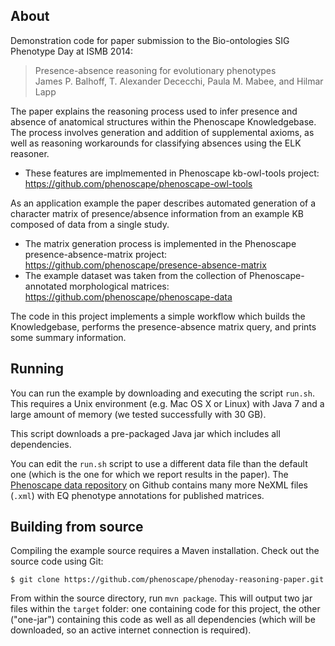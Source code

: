 About
-----

Demonstration code for paper submission to the Bio-ontologies SIG Phenotype Day at ISMB 2014:

> Presence-absence reasoning for evolutionary phenotypes  
> James P. Balhoff, T. Alexander Dececchi, Paula M. Mabee, and Hilmar Lapp

The paper explains the reasoning process used to infer presence and absence of anatomical structures within the Phenoscape Knowledgebase. The process involves generation and addition of supplemental axioms, as well as reasoning workarounds for classifying absences using the ELK reasoner. 
* These features are implmemented in Phenoscape kb-owl-tools project: https://github.com/phenoscape/phenoscape-owl-tools

As an application example the paper describes automated generation of a character matrix of presence/absence information from an example KB composed of data from a single study.
* The matrix generation process is implemented in the Phenoscape presence-absence-matrix project: https://github.com/phenoscape/presence-absence-matrix
* The example dataset was taken from the collection of Phenoscape-annotated morphological matrices: https://github.com/phenoscape/phenoscape-data

The code in this project implements a simple workflow which builds the Knowledgebase, performs the presence-absence matrix query, and prints some summary information.

Running
-------

You can run the example by downloading and executing the script `run.sh`. This requires a Unix environment (e.g. Mac OS X or Linux) with Java 7 and a large amount of memory (we tested successfully with 30 GB).

This script downloads a pre-packaged Java jar which includes all dependencies.

You can edit the `run.sh` script to use a different data file than the default one (which is the one for which we report results in the paper). The [Phenoscape data repository](https://github.com/phenoscape/phenoscape-data) on Github contains many more NeXML files (`.xml`) with EQ phenotype annotations for published matrices.

Building from source
--------------------

Compiling the example source requires a Maven installation. Check out the source code using Git: 
```
$ git clone https://github.com/phenoscape/phenoday-reasoning-paper.git
```

From within the source directory, run `mvn package`. This will output two jar files within the `target` folder: one containing code for this project, the other ("one-jar") containing this code as well as all dependencies (which will be downloaded, so an active internet connection is required).
